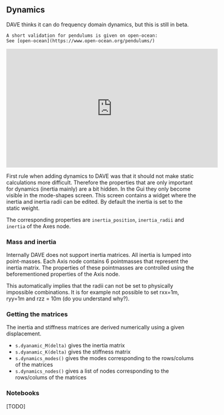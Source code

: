 ## Dynamics

DAVE thinks it can do frequency domain dynamics, but this is still in beta.

```{admonition} Blog post
A short validation for pendulums is given on open-ocean:
See [open-ocean](https://www.open-ocean.org/pendulums/)
```

<iframe width="560" height="315" src="https://www.youtube.com/embed/mWC9Gd0aSmo" frameborder="0" allow="accelerometer; autoplay; encrypted-media; gyroscope; picture-in-picture" allowfullscreen></iframe>

First rule when adding dynamics to DAVE was that it should not make static calculations more difficult. Therefore the properties that are only important for dynamics (inertia mainly) are a bit hidden. In the Gui they only become visible in the mode-shapes screen. This screen contains a widget where the inertia and inertia radii can be edited. By default the inertia is set to the static weight.

The corresponding properties are `inertia_position`, `inertia_radii` and `inertia` of the Axes node.


### Mass and inertia
Internally DAVE does not support inertia matrices. All inertia is lumped into point-masses. Each Axis node contains 6 pointmasses that represent the inertia matrix. The properties of these pointmasses are controlled using the beforementioned properties of the Axis node.

This automatically implies that the radii can not be set to physically impossible combinations. It is for example not possible to set rxx=1m, ryy=1m and rzz = 10m  (do you understand why?).

### Getting the matrices

The inertia and stiffness matrices are derived numerically using a given displacement.

- `s.dyanamic_M(delta)` gives the inertia matrix
- `s.dyanamic_K(delta)` gives the stiffness matrix
- `s.dynamics_modes()` gives the modes corresponding to the rows/colums of the matrices
- `s.dynamics_nodes()` gives a list of nodes corresponding to the rows/colums of the matrices


### Notebooks

[TODO]

